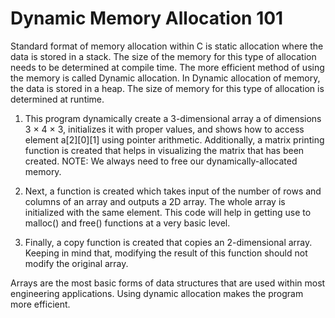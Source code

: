 # Dynamic Memory Allocation 101

Standard format of memory allocation within C is static allocation where the data is stored in a stack. The size of the memory for this type of allocation needs to be determined at compile time. The more efficient method of using the memory is called Dynamic allocation. In Dynamic allocation of memory, the data is stored in a heap. The size of memory for this type of allocation is determined at runtime. 

1. This program dynamically create a 3-dimensional array a of dimensions 3 × 4 × 3, initializes it with proper values, and shows how to access element a[2][0][1] using pointer arithmetic. Additionally, a matrix printing function is created that helps in visualizing the matrix that has been created. 
NOTE: We always need to free our dynamically-allocated memory.

2. Next, a function is created which takes input of the number of rows and columns of an array and outputs a 2D array. The whole array is initialized with the same element. This code will help in getting use to malloc() and free() functions at a very basic level. 

3. Finally, a copy function is created that copies an 2-dimensional array. Keeping in mind that, modifying the result of this function should not modify the original array.

Arrays are the most basic forms of data structures that are used within most engineering applications. Using dynamic allocation makes the program more efficient.
